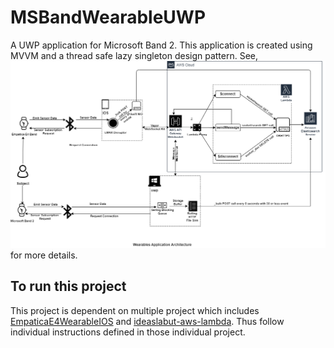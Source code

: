 # MSBandWearableUWP
A UWP application for Microsoft Band 2. This application is created using MVVM and a thread safe lazy singleton design pattern. 
See, ![architecture diagram](ArchitectureDiagram/wearables-application-architecture-diagram.png) for more details.

## To run this project
This project is dependent on multiple project which includes [EmpaticaE4WearableIOS](https://github.com/prakashutoledo/EmpaticaE4WearableIOS "Empatica E4 Band Project")
and [ideaslabut-aws-lambda](https://github.com/prakashutoledo/ideaslabut-aws-lambda "AWS Lambda Proxy using AWS ApiGateway with WebSocket"). Thus follow individual instructions defined in those individual project.

 
